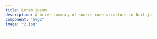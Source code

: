 ```yaml
---
title: Lorem ipsum 
description: A brief summary of source code structure in Nuxt.js
component: "Svg2"
image: "2.jpg"

---
```

